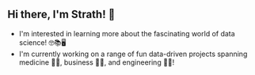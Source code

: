 ## Hi there, I'm Strath! 👋

- I'm interested in learning more about the fascinating world of data science! 🤓📚🖥️ 
- I'm currently working on a range of fun data-driven projects spanning medicine 👨‍⚕️, business 👨‍💼, and engineering 👨‍🔬!

<!--
**strathlumsden/strathlumsden** is a ✨ _special_ ✨ repository because its `README.md` (this file) appears on your GitHub profile.

Here are some ideas to get you started:

- 🔭 I’m currently working on ...
- 🌱 I’m currently learning ...
- 👯 I’m looking to collaborate on ...
- 🤔 I’m looking for help with ...
- 💬 Ask me about ...
- 📫 How to reach me: ...
- 😄 Pronouns: ...
- ⚡ Fun fact: ...
-->
